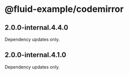 # @fluid-example/codemirror

## 2.0.0-internal.4.4.0

Dependency updates only.

## 2.0.0-internal.4.1.0

Dependency updates only.
